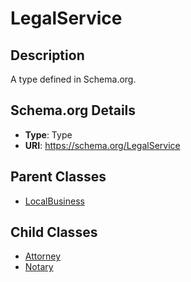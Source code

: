 # LegalService

## Description
A type defined in Schema.org.

## Schema.org Details
- **Type**: Type
- **URI**: https://schema.org/LegalService

## Parent Classes
- [LocalBusiness](../LocalBusiness.md)

## Child Classes
- [Attorney](Attorney/Attorney.md)
- [Notary](Notary/Notary.md)

